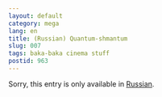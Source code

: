 ```yaml
---
layout: default
category: mega
lang: en
title: (Russian) Quantum-shmantum
slug: 007
tags: baka-baka cinema stuff 
postid: 963
---
```

<p>Sorry, this entry is only available in <a href="http://mega.genn.org/export/getposts.php">Russian</a>.</p>